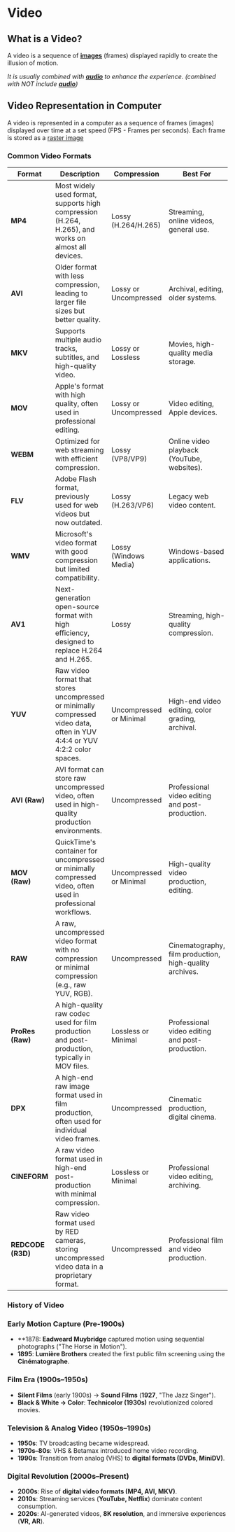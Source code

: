 # Video

## What is a Video?

A video is a sequence of **[images][image]** (frames) displayed rapidly to create the illusion of motion.

*It is usually combined with **[audio]** to enhance the experience. (combined with NOT include **[audio]**)*

## Video Representation in Computer

A video is represented in a computer as a sequence of frames (images) displayed over time at a set speed (FPS - Frames per seconds). Each frame is stored as a [raster image][image]

### Common Video Formats

| **Format**         | **Description**                                                    | **Compression**  | **Best For**                                    |
|--------------------|--------------------------------------------------------------------|------------------|-------------------------------------------------|
| **MP4**            | Most widely used format, supports high compression (H.264, H.265), and works on almost all devices. | Lossy (H.264/H.265) | Streaming, online videos, general use.          |
| **AVI**            | Older format with less compression, leading to larger file sizes but better quality. | Lossy or Uncompressed | Archival, editing, older systems.               |
| **MKV**            | Supports multiple audio tracks, subtitles, and high-quality video. | Lossy or Lossless | Movies, high-quality media storage.             |
| **MOV**            | Apple's format with high quality, often used in professional editing. | Lossy or Uncompressed | Video editing, Apple devices.                   |
| **WEBM**           | Optimized for web streaming with efficient compression.             | Lossy (VP8/VP9)   | Online video playback (YouTube, websites).      |
| **FLV**            | Adobe Flash format, previously used for web videos but now outdated. | Lossy (H.263/VP6) | Legacy web video content.                       |
| **WMV**            | Microsoft's video format with good compression but limited compatibility. | Lossy (Windows Media) | Windows-based applications.                     |
| **AV1**            | Next-generation open-source format with high efficiency, designed to replace H.264 and H.265. | Lossy | Streaming, high-quality compression.            |
| **YUV**            | Raw video format that stores uncompressed or minimally compressed video data, often in YUV 4:4:4 or YUV 4:2:2 color spaces. | Uncompressed or Minimal | High-end video editing, color grading, archival. |
| **AVI (Raw)**      | AVI format can store raw uncompressed video, often used in high-quality production environments. | Uncompressed       | Professional video editing and post-production. |
| **MOV (Raw)**      | QuickTime's container for uncompressed or minimally compressed video, often used in professional workflows. | Uncompressed or Minimal | High-quality video production, editing.         |
| **RAW**            | A raw, uncompressed video format with no compression or minimal compression (e.g., raw YUV, RGB). | Uncompressed       | Cinematography, film production, high-quality archives. |
| **ProRes (Raw)**   | A high-quality raw codec used for film production and post-production, typically in MOV files. | Lossless or Minimal | Professional video editing and post-production. |
| **DPX**            | A high-end raw image format used in film production, often used for individual video frames. | Uncompressed       | Cinematic production, digital cinema.           |
| **CINEFORM**       | A raw video format used in high-end post-production with minimal compression. | Lossless or Minimal | Professional video editing, archiving.          |
| **REDCODE (R3D)**  | Raw video format used by RED cameras, storing uncompressed video data in a proprietary format. | Uncompressed       | Professional film and video production.         |

### History of Video  

### Early Motion Capture (Pre-1900s)
- **1878: **Eadweard Muybridge** captured motion using sequential photographs ("The Horse in Motion").  
- **1895**: **Lumière Brothers** created the first public film screening using the **Cinématographe**.  

### Film Era (1900s–1950s)
- **Silent Films** (early 1900s) → **Sound Films** (**1927**, "The Jazz Singer").  
- **Black & White → Color**: **Technicolor (1930s)** revolutionized colored movies.  

### Television & Analog Video (1950s–1990s)
- **1950s**: TV broadcasting became widespread.  
- **1970s–80s**: VHS & Betamax introduced home video recording.  
- **1990s**: Transition from analog (VHS) to **digital formats (DVDs, MiniDV)**.  

### Digital Revolution (2000s–Present)
- **2000s**: Rise of **digital video formats (MP4, AVI, MKV)**.  
- **2010s**: Streaming services (**YouTube, Netflix**) dominate content consumption.  
- **2020s**: AI-generated videos, **8K resolution**, and immersive experiences (**VR, AR**).  


[audio]: ../audio/Audio
[image]: ../image/Image